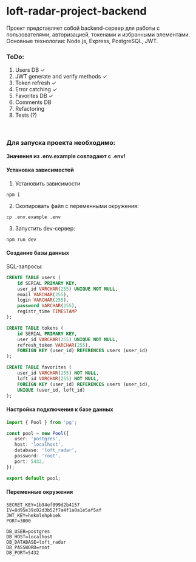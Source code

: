 # loft-radar-project-backend

Проект представляет собой backend-сервер для работы с пользователями, авторизацией, токенами и избранными элементами. Основные технологии: Node.js, Express, PostgreSQL, JWT.

### ToDo:

1. Users DB ✓
2. JWT generate and verify methods ✓
3. Token refresh ✓
4. Error catching ✓
5. Favorites DB ✓
6. Comments DB
7. Refactoring
8. Tests (?)

<br />
  
### Для запуска проекта необходимо:

**Значения из .env.example совпадают с .env!**

#### Установка зависимостей

1. Установить зависимости

```shell
npm i
```

2. Скопировать файл с переменными окружения:

```shell
cp .env.example .env
```

3. Запустить dev-сервер:

```shell
npm run dev
```

#### Создание базы данных

SQL-запросы:

```sql
CREATE TABLE users (
    id SERIAL PRIMARY KEY,
    user_id VARCHAR(255) UNIQUE NOT NULL,
    email VARCHAR(255),
    login VARCHAR(255),
    password VARCHAR(255),
    registr_time TIMESTAMP
);

CREATE TABLE tokens (
    id SERIAL PRIMARY KEY,
    user_id VARCHAR(255) UNIQUE NOT NULL,
    refresh_token VARCHAR(255),
    FOREIGN KEY (user_id) REFERENCES users (user_id)
);

CREATE TABLE favorites (
    user_id VARCHAR(255) NOT NULL,
    loft_id VARCHAR(255) NOT NULL,
    FOREIGN KEY (user_id) REFERENCES users (user_id),
    UNIQUE (user_id, loft_id)
);
```

#### Настройка подключения к базе данных

```typescript
import { Pool } from 'pg';

const pool = new Pool({
   user: 'postgres',
   host: 'localhost',
   database: 'loft_radar',
   password: 'root',
   port: 5432,
});

export default pool;
```

#### Переменные окружения

```env
SECRET_KEY=1b94ef099d2b4157
IV=8d95e39c02d3b52f7a4f1a0a1e5af5af
JWT_KEY=hekmlehpkoek
PORT=3000

DB_USER=postgres
DB_HOST=localhost
DB_DATABASE=loft_radar
DB_PASSWORD=root
DB_PORT=5432
```
